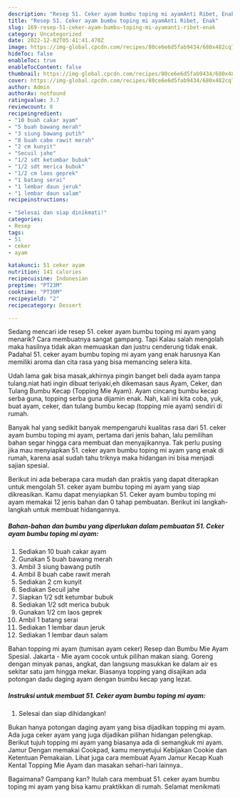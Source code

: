 ```yaml
---
description: "Resep 51. Ceker ayam bumbu toping mi ayamAnti Ribet, Enak"
title: "Resep 51. Ceker ayam bumbu toping mi ayamAnti Ribet, Enak"
slug: 169-resep-51-ceker-ayam-bumbu-toping-mi-ayamanti-ribet-enak
category: Uncategorized
date: 2022-12-02T05:41:41.470Z
image: https://img-global.cpcdn.com/recipes/80ce6e6d5fab9434/680x482cq70/51-ceker-ayam-bumbu-toping-mi-ayam-foto-resep-utama.jpg
hideToc: false
enableToc: true
enableTocContent: false
thumbnail: https://img-global.cpcdn.com/recipes/80ce6e6d5fab9434/680x482cq70/51-ceker-ayam-bumbu-toping-mi-ayam-foto-resep-utama.jpg
cover: https://img-global.cpcdn.com/recipes/80ce6e6d5fab9434/680x482cq70/51-ceker-ayam-bumbu-toping-mi-ayam-foto-resep-utama.jpg
author: Admin
authorAv: notfound
ratingvalue: 3.7
reviewcount: 8
recipeingredient:
- "10 buah cakar ayam"
- "5 buah bawang merah"
- "3 siung bawang putih"
- "8 buah cabe rawit merah"
- "2 cm kunyit"
- "Secuil jahe"
- "1/2 sdt ketumbar bubuk"
- "1/2 sdt merica bubuk"
- "1/2 cm laos geprek"
- "1 batang serai"
- "1 lembar daun jeruk"
- "1 lembar daun salam"
recipeinstructions:

- "Selesai dan siap dinikmati!"
categories:
- Resep
tags:
- 51
- ceker
- ayam

katakunci: 51 ceker ayam 
nutrition: 141 calories
recipecuisine: Indonesian
preptime: "PT23M"
cooktime: "PT30M"
recipeyield: "2"
recipecategory: Dessert

---
```



Sedang mencari ide resep 51. ceker ayam bumbu toping mi ayam yang menarik? Cara membuatnya sangat gampang. Tapi Kalau salah mengolah maka hasilnya tidak akan memuaskan dan justru cenderung tidak enak. Padahal 51. ceker ayam bumbu toping mi ayam yang enak harusnya Kan memiliki aroma dan cita rasa yang bisa memancing selera kita.


Udah lama gak bisa masak,akhirnya pingin banget beli dada ayam tanpa tulang.niat hati ingin dibuat teriyaki,eh dikemasan saus Ayam, Ceker, dan Tulang Bumbu Kecap (Topping Mie Ayam). Ayam cincang bumbu kecap serba guna, topping serba guna dijamin enak. Nah, kali ini kita coba, yuk, buat ayam, ceker, dan tulang bumbu kecap (topping mie ayam) sendiri di rumah.

Banyak hal yang sedikit banyak mempengaruhi kualitas rasa dari 51. ceker ayam bumbu toping mi ayam, pertama dari jenis bahan, lalu pemilihan bahan segar hingga cara membuat dan menyajikannya. Tak perlu pusing jika mau menyiapkan 51. ceker ayam bumbu toping mi ayam yang enak di rumah, karena asal sudah tahu triknya maka hidangan ini bisa menjadi sajian spesial.


Berikut ini ada beberapa cara mudah dan praktis yang dapat diterapkan untuk mengolah 51. ceker ayam bumbu toping mi ayam yang siap dikreasikan. Kamu dapat menyiapkan 51. Ceker ayam bumbu toping mi ayam memakai 12 jenis bahan dan 0 tahap pembuatan. Berikut ini langkah-langkah untuk membuat hidangannya.

<!--inarticleads1-->

##### Bahan-bahan dan bumbu yang diperlukan dalam pembuatan 51. Ceker ayam bumbu toping mi ayam:

1. Sediakan 10 buah cakar ayam
1. Gunakan 5 buah bawang merah
1. Ambil 3 siung bawang putih
1. Ambil 8 buah cabe rawit merah
1. Sediakan 2 cm kunyit
1. Sediakan Secuil jahe
1. Siapkan 1/2 sdt ketumbar bubuk
1. Sediakan 1/2 sdt merica bubuk
1. Gunakan 1/2 cm laos geprek
1. Ambil 1 batang serai
1. Sediakan 1 lembar daun jeruk
1. Sediakan 1 lembar daun salam


Bahan topping mi ayam (tumisan ayam ceker) Resep dan Bumbu Mie Ayam Spesial. Jakarta - Mie ayam cocok untuk pilihan makan siang. Goreng dengan minyak panas, angkat, dan langsung masukkan ke dalam air es sekitar satu jam hingga mekar. Biasanya topping yang disajikan ada potongan dadu daging ayam dengan bumbu kecap yang lezat. 

<!--inarticleads2-->

##### Instruksi untuk membuat 51. Ceker ayam bumbu toping mi ayam:


1. Selesai dan siap dihidangkan!

Bukan hanya potongan daging ayam yang bisa dijadikan topping mi ayam. Ada juga ceker ayam yang juga dijadikan pilihan hidangan pelengkap. Berikut tujuh topping mi ayam yang biasanya ada di semangkuk mi ayam. Jamur Dengan memakai Cookpad, kamu menyetujui Kebijakan Cookie dan Ketentuan Pemakaian. Lihat juga cara membuat Ayam Jamur Kecap Kuah Kental Topping Mie Ayam dan masakan sehari-hari lainnya.. 

Bagaimana? Gampang kan? Itulah cara membuat 51. ceker ayam bumbu toping mi ayam yang bisa kamu praktikkan di rumah. Selamat menikmati
